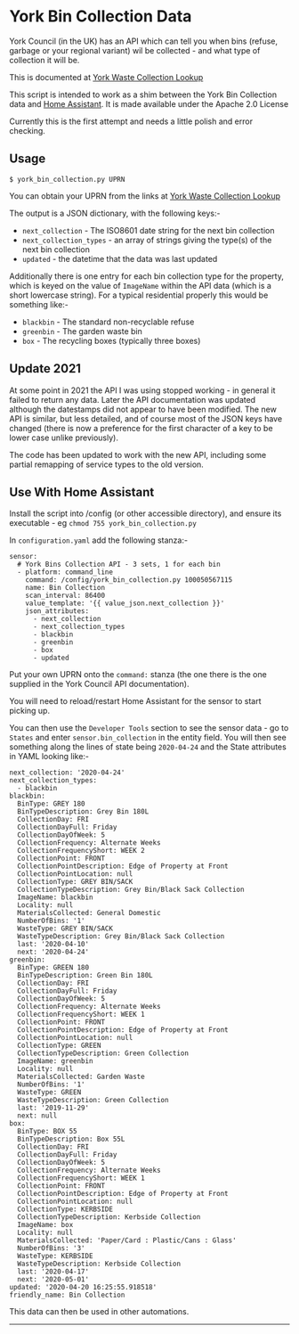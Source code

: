 # York Bin Collection Data

York Council (in the UK) has an API which can tell you when bins (refuse,
garbage or your regional variant) wil be collected - and what type of
collection it will be.

This is documented at [York Waste Collection
Lookup](https://data.yorkopendata.org/dataset/waste-collection-lookup)

This script is intended to work as a shim between the York Bin Collection data
and [Home Assistant](https://www.home-assistant.io/).  It is made available
under the Apache 2.0 License

Currently this is the first attempt and needs a little polish and error
checking.

## Usage

    $ york_bin_collection.py UPRN

You can obtain your UPRN from the links at [York Waste Collection
Lookup](https://data.yorkopendata.org/dataset/waste-collection-lookup)

The output is a JSON dictionary, with the following keys:-

- `next_collection` - The ISO8601 date string for the next bin collection
- `next_collection_types` - an array of strings giving the type(s) of the next bin collection
- `updated` - the datetime that the data was last updated

Additionally there is one entry for each bin collection type for the property,
which is keyed on the value of `ImageName` within the API data (which is a
short lowercase string).  For a typical residential properly this would be
something like:-

- `blackbin` - The standard non-recyclable refuse
- `greenbin` - The garden waste bin
- `box` - The recycling boxes (typically three boxes)

## Update 2021

At some point in 2021 the API I was using stopped working - in general it
failed to return any data. Later the API documentation was updated although
the datestamps did not appear to have been modified.  The new API is similar,
but less detailed, and of course most of the JSON keys have changed (there is
now a preference for the first character of a key to be lower case unlike
previously).

The code has been updated to work with the new API, including some partial
remapping of service types to the old version.


## Use With Home Assistant

Install the script into /config (or other accessible directory), and ensure
its executable - eg `chmod 755 york_bin_collection.py`

In `configuration.yaml` add the following stanza:-

    sensor:
      # York Bins Collection API - 3 sets, 1 for each bin
      - platform: command_line
        command: /config/york_bin_collection.py 100050567115
        name: Bin Collection
        scan_interval: 86400
        value_template: '{{ value_json.next_collection }}'
        json_attributes:
          - next_collection
          - next_collection_types
          - blackbin
          - greenbin
          - box
          - updated

Put your own UPRN onto the `command:` stanza (the one there is the one
supplied in the York Council API documentation).

You will need to reload/restart Home Assistant for the sensor to start picking
up.

You can then use the `Developer Tools` section to see the sensor data - go to
`States` and enter `sensor.bin_collection` in the entity field.  You will then
see something along the lines of state being `2020-04-24` and the State
attributes in YAML looking like:-

    next_collection: '2020-04-24'
    next_collection_types:
      - blackbin
    blackbin:
      BinType: GREY 180
      BinTypeDescription: Grey Bin 180L
      CollectionDay: FRI
      CollectionDayFull: Friday
      CollectionDayOfWeek: 5
      CollectionFrequency: Alternate Weeks
      CollectionFrequencyShort: WEEK 2
      CollectionPoint: FRONT
      CollectionPointDescription: Edge of Property at Front
      CollectionPointLocation: null
      CollectionType: GREY BIN/SACK
      CollectionTypeDescription: Grey Bin/Black Sack Collection
      ImageName: blackbin
      Locality: null
      MaterialsCollected: General Domestic
      NumberOfBins: '1'
      WasteType: GREY BIN/SACK
      WasteTypeDescription: Grey Bin/Black Sack Collection
      last: '2020-04-10'
      next: '2020-04-24'
    greenbin:
      BinType: GREEN 180
      BinTypeDescription: Green Bin 180L
      CollectionDay: FRI
      CollectionDayFull: Friday
      CollectionDayOfWeek: 5
      CollectionFrequency: Alternate Weeks
      CollectionFrequencyShort: WEEK 1
      CollectionPoint: FRONT
      CollectionPointDescription: Edge of Property at Front
      CollectionPointLocation: null
      CollectionType: GREEN
      CollectionTypeDescription: Green Collection
      ImageName: greenbin
      Locality: null
      MaterialsCollected: Garden Waste
      NumberOfBins: '1'
      WasteType: GREEN
      WasteTypeDescription: Green Collection
      last: '2019-11-29'
      next: null
    box:
      BinType: BOX 55
      BinTypeDescription: Box 55L
      CollectionDay: FRI
      CollectionDayFull: Friday
      CollectionDayOfWeek: 5
      CollectionFrequency: Alternate Weeks
      CollectionFrequencyShort: WEEK 1
      CollectionPoint: FRONT
      CollectionPointDescription: Edge of Property at Front
      CollectionPointLocation: null
      CollectionType: KERBSIDE
      CollectionTypeDescription: Kerbside Collection
      ImageName: box
      Locality: null
      MaterialsCollected: 'Paper/Card : Plastic/Cans : Glass'
      NumberOfBins: '3'
      WasteType: KERBSIDE
      WasteTypeDescription: Kerbside Collection
      last: '2020-04-17'
      next: '2020-05-01'
    updated: '2020-04-20 16:25:55.918518'
    friendly_name: Bin Collection

This data can then be used in other automations.

----
